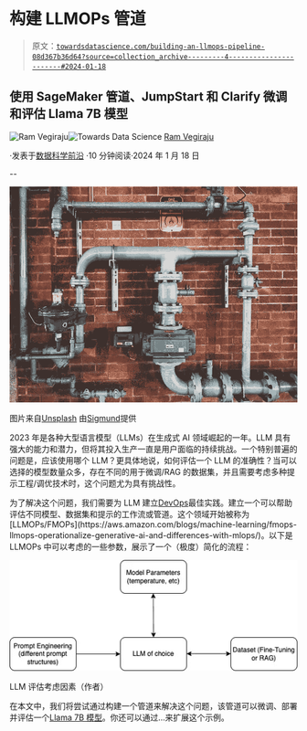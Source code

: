 # 构建 LLMOPs 管道

> 原文：[`towardsdatascience.com/building-an-llmops-pipeline-08d367b36d64?source=collection_archive---------4-----------------------#2024-01-18`](https://towardsdatascience.com/building-an-llmops-pipeline-08d367b36d64?source=collection_archive---------4-----------------------#2024-01-18)

## 使用 SageMaker 管道、JumpStart 和 Clarify 微调和评估 Llama 7B 模型

[](https://ram-vegiraju.medium.com/?source=post_page---byline--08d367b36d64--------------------------------)![Ram Vegiraju](https://ram-vegiraju.medium.com/?source=post_page---byline--08d367b36d64--------------------------------)[](https://towardsdatascience.com/?source=post_page---byline--08d367b36d64--------------------------------)![Towards Data Science](https://towardsdatascience.com/?source=post_page---byline--08d367b36d64--------------------------------) [Ram Vegiraju](https://ram-vegiraju.medium.com/?source=post_page---byline--08d367b36d64--------------------------------)

·发表于[数据科学前沿](https://towardsdatascience.com/?source=post_page---byline--08d367b36d64--------------------------------) ·10 分钟阅读·2024 年 1 月 18 日

--

![](img/c4f943f8d3c72ddb5cd475429d4efef2.png)

图片来自[Unsplash](https://unsplash.com/photos/black-and-gray-metal-pipe-4CNNH2KEjhc) 由[Sigmund](https://unsplash.com/@sigmund)提供

2023 年是各种大型语言模型（LLMs）在生成式 AI 领域崛起的一年。LLM 具有强大的能力和潜力，但将其投入生产一直是用户面临的持续挑战。一个特别普遍的问题是，应该使用哪个 LLM？更具体地说，如何评估一个 LLM 的准确性？当可以选择的模型数量众多，存在不同的用于微调/RAG 的数据集，并且需要考虑多种提示工程/调优技术时，这个问题尤为具有挑战性。

为了解决这个问题，我们需要为 LLM 建立[DevOps](https://aws.amazon.com/devops/what-is-devops/#:~:text=DevOps%20is%20the%20combination%20of,development%20and%20infrastructure%20management%20processes.)最佳实践。建立一个可以帮助评估不同模型、数据集和提示的工作流或管道。这个领域开始被称为[LLMOPs/FMOPs](https://aws.amazon.com/blogs/machine-learning/fmops-llmops-operationalize-generative-ai-and-differences-with-mlops/)。以下是 LLMOPs 中可以考虑的一些参数，展示了一个（极度）简化的流程：

![](img/09d38bebfc8fd0563afadb93fe8d73dd.png)

LLM 评估考虑因素（作者）

在本文中，我们将尝试通过构建一个管道来解决这个问题，该管道可以微调、部署并评估一个[Llama 7B 模型](https://huggingface.co/meta-llama/Llama-2-7b)。你还可以通过…来扩展这个示例。
